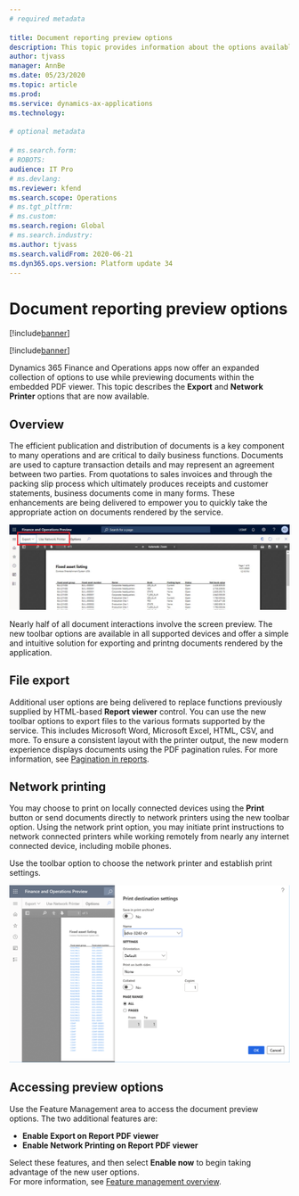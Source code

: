 ```yaml
---
# required metadata

title: Document reporting preview options 
description: This topic provides information about the options available in the embedded document reporting previewer.
author: tjvass
manager: AnnBe
ms.date: 05/23/2020
ms.topic: article
ms.prod: 
ms.service: dynamics-ax-applications
ms.technology: 

# optional metadata

# ms.search.form:
# ROBOTS:
audience: IT Pro
# ms.devlang: 
ms.reviewer: kfend
ms.search.scope: Operations
# ms.tgt_pltfrm: 
# ms.custom:
ms.search.region: Global
# ms.search.industry:
ms.author: tjvass
ms.search.validFrom: 2020-06-21 
ms.dyn365.ops.version: Platform update 34
---
```


# Document reporting preview options

[!include[banner](../includes/banner.md)]

[!include[banner](../includes/preview-banner.md)]


Dynamics 365 Finance and Operations apps now offer an expanded collection of options to use while previewing documents within the embedded PDF viewer. This topic describes the **Export** and **Network Printer** options that are now available.

## Overview
The efficient publication and distribution of documents is a key component to many operations and are critical to daily business functions. Documents are used to capture transaction details and may represent an agreement between two parties. From quotations to sales invoices and through the packing slip process which ultimately produces receipts and customer statements, business documents come in many forms. These enhancements are being delivered to empower you to quickly take the appropriate action on documents rendered by the service. 

![Document previewer user options](./media/Document-preview-options-toolbar.png)

Nearly half of all document interactions involve the screen preview. The new toolbar options are available in all supported devices and offer a simple and intuitive solution for exporting and printng documents rendered by the application.

## File export
Additional user options are being delivered to replace functions previously supplied by HTML-based **Report viewer** control. You can use the new toolbar options to export files to the various formats supported by the service. This includes Microsoft Word, Microsoft Excel, HTML, CSV, and more. To ensure a consistent layout with the printer output, the new modern experience displays documents using the PDF pagination rules. For more information, see [Pagination in reports](https://docs.microsoft.com/en-us/sql/reporting-services/report-design/pagination-in-reporting-services-report-builder-and-ssrs?view=sql-server-ver15).

## Network printing
You may choose to print on locally connected devices using the **Print** button or send documents directly to network printers using the new toolbar option. Using the network print option, you may initiate print instructions to network connected printers while working remotely from nearly any internet connected device, including mobile phones.

Use the toolbar option to choose the network printer and establish print settings.

![Access Print destination settings](./media/Document-preview-network-print-options.png)

## Accessing preview options
Use the Feature Management area to access the document preview options. The two additional features are:
- **Enable Export on Report PDF viewer**
- **Enable Network Printing on Report PDF viewer**

Select these features, and then select **Enable now** to begin taking advantage of the new user options.  
For more information, see [Feature management overview](../../fin-ops-core/fin-ops/get-started/feature-management/feature-management-overview.md).
